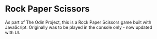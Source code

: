 # Rock Paper Scissors
As part of The Odin Project, this is a Rock Paper Scissors game built with JavaScript. Originally was to be played in the console only - now updated with UI.